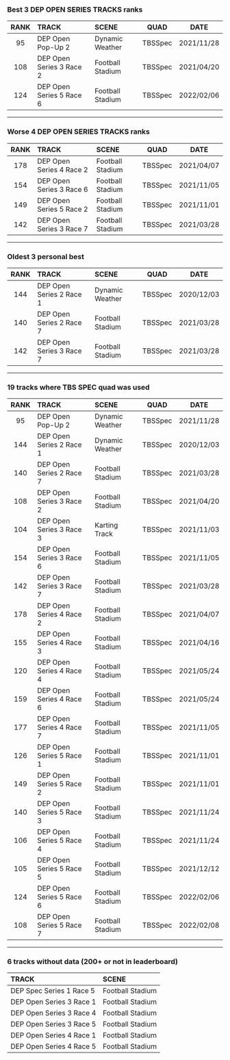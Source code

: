 ### Best 3 DEP OPEN SERIES TRACKS ranks
|RANK|TRACK|SCENE|QUAD|DATE|
|:---:|:---|:---|:---:|:---:|
|95|DEP Open Pop-Up 2|Dynamic Weather|TBSSpec|2021/11/28|
|108|DEP Open Series 3 Race 2|Football Stadium|TBSSpec|2021/04/20|
|124|DEP Open Series 5 Race 6|Football Stadium|TBSSpec|2022/02/06|
---
### Worse 4 DEP OPEN SERIES TRACKS ranks
|RANK|TRACK|SCENE|QUAD|DATE|
|:---:|:---|:---|:---:|:---:|
|178|DEP Open Series 4 Race 2|Football Stadium|TBSSpec|2021/04/07|
|154|DEP Open Series 3 Race 6|Football Stadium|TBSSpec|2021/11/05|
|149|DEP Open Series 5 Race 2|Football Stadium|TBSSpec|2021/11/01|
|142|DEP Open Series 3 Race 7|Football Stadium|TBSSpec|2021/03/28|
---
### Oldest 3 personal best
|RANK|TRACK|SCENE|QUAD|DATE|
|:---:|:---|:---|:---:|:---:|
|144|DEP Open Series 2 Race 1|Dynamic Weather|TBSSpec|2020/12/03|
|140|DEP Open Series 2 Race 7|Football Stadium|TBSSpec|2021/03/28|
|142|DEP Open Series 3 Race 7|Football Stadium|TBSSpec|2021/03/28|
---
### 19 tracks where TBS SPEC quad was used
|RANK|TRACK|SCENE|QUAD|DATE|
|:---:|:---|:---|:---:|:---:|
|95|DEP Open Pop-Up 2|Dynamic Weather|TBSSpec|2021/11/28|
|144|DEP Open Series 2 Race 1|Dynamic Weather|TBSSpec|2020/12/03|
|140|DEP Open Series 2 Race 7|Football Stadium|TBSSpec|2021/03/28|
|108|DEP Open Series 3 Race 2|Football Stadium|TBSSpec|2021/04/20|
|104|DEP Open Series 3 Race 3|Karting Track|TBSSpec|2021/11/03|
|154|DEP Open Series 3 Race 6|Football Stadium|TBSSpec|2021/11/05|
|142|DEP Open Series 3 Race 7|Football Stadium|TBSSpec|2021/03/28|
|178|DEP Open Series 4 Race 2|Football Stadium|TBSSpec|2021/04/07|
|155|DEP Open Series 4 Race 3|Football Stadium|TBSSpec|2021/04/16|
|120|DEP Open Series 4 Race 4|Football Stadium|TBSSpec|2021/05/24|
|159|DEP Open Series 4 Race 6|Football Stadium|TBSSpec|2021/05/24|
|177|DEP Open Series 4 Race 7|Football Stadium|TBSSpec|2021/11/05|
|126|DEP Open Series 5 Race 1|Football Stadium|TBSSpec|2021/11/01|
|149|DEP Open Series 5 Race 2|Football Stadium|TBSSpec|2021/11/01|
|140|DEP Open Series 5 Race 3|Football Stadium|TBSSpec|2021/11/24|
|106|DEP Open Series 5 Race 4|Football Stadium|TBSSpec|2021/11/24|
|105|DEP Open Series 5 Race 5|Football Stadium|TBSSpec|2021/12/12|
|124|DEP Open Series 5 Race 6|Football Stadium|TBSSpec|2022/02/06|
|108|DEP Open Series 5 Race 7|Football Stadium|TBSSpec|2022/02/08|
---
### 6 tracks without data (200+ or not in leaderboard)
|TRACK|SCENE|
|:---|:---|
|DEP Spec Series 1 Race 5|Football Stadium|
|DEP Open Series 3 Race 1|Football Stadium|
|DEP Open Series 3 Race 4|Football Stadium|
|DEP Open Series 3 Race 5|Football Stadium|
|DEP Open Series 4 Race 1|Football Stadium|
|DEP Open Series 4 Race 5|Football Stadium|
